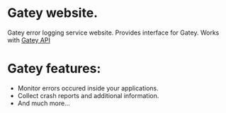 # Gatey website.
Gatey error logging service website. Provides interface for Gatey. Works with [Gatey API](https://github.com/florgon/gatey-api)

# Gatey features:
- Monitor errors occured inside your applications.
- Collect crash reports and additional information.
- And much more...
